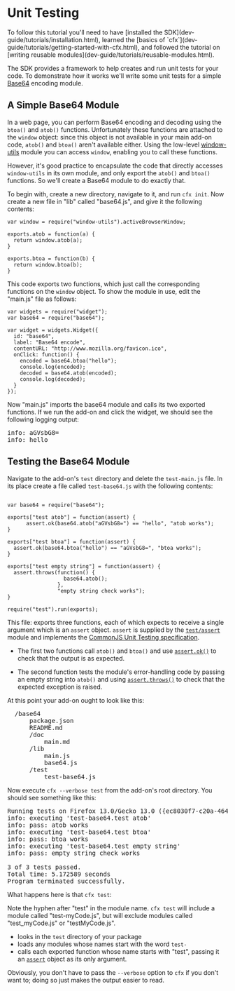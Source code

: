 <!-- This Source Code Form is subject to the terms of the Mozilla Public
   - License, v. 2.0. If a copy of the MPL was not distributed with this
   - file, You can obtain one at http://mozilla.org/MPL/2.0/. -->

# Unit Testing #

<span class="aside">
To follow this tutorial you'll need to have
[installed the SDK](dev-guide/tutorials/installation.html),
learned the
[basics of `cfx`](dev-guide/tutorials/getting-started-with-cfx.html),
and followed the tutorial on
[writing reusable modules](dev-guide/tutorials/reusable-modules.html).
</span>

The SDK provides a framework to help creates and run unit tests for
your code. To demonstrate how it works we'll write some unit tests for
a simple [Base64](http://en.wikipedia.org/wiki/Base64) encoding module.

## A Simple Base64 Module ##

In a web page, you can perform Base64 encoding and decoding using the
`btoa()` and `atob()` functions. Unfortunately these functions are attached
to the `window` object: since this object is not available in your
main add-on code, `atob()` and `btoa()` aren't available either. Using the
low-level
[window-utils](packages/api-utils/window-utils.html) module you
can access `window`, enabling you to call these functions.

However, it's good practice to encapsulate the code that directly accesses
`window-utils` in its own module, and only export the `atob()`
and `btoa()` functions. So we'll create a Base64 module to do
exactly that.

To begin with, create a new directory, navigate to it, and run `cfx init`.
Now create a new file in "lib" called "base64.js", and give it the
following contents:

    var window = require("window-utils").activeBrowserWindow;

    exports.atob = function(a) {
      return window.atob(a);
    }

    exports.btoa = function(b) {
      return window.btoa(b);
    }

This code exports two functions, which just call the corresponding
functions on the `window` object. To show the module in use, edit
the "main.js" file as follows:

    var widgets = require("widget");
    var base64 = require("base64");

    var widget = widgets.Widget({
      id: "base64",
      label: "Base64 encode",
      contentURL: "http://www.mozilla.org/favicon.ico",
      onClick: function() {
        encoded = base64.btoa("hello");
        console.log(encoded);
        decoded = base64.atob(encoded);
        console.log(decoded);
      }
    });

Now "main.js" imports the base64 module and calls its two exported
functions. If we run the add-on and click the widget, we should see
the following logging output:

<pre>
info: aGVsbG8=
info: hello
</pre>

## Testing the Base64 Module ##

Navigate to the add-on's `test` directory and delete the `test-main.js` file.
In its place create a file called `test-base64.js` with the following
contents:

<pre><code>
var base64 = require("base64");

exports["test atob"] = function(assert) {
	  assert.ok(base64.atob("aGVsbG8=") == "hello", "atob works");
}

exports["test btoa"] = function(assert) {
  assert.ok(base64.btoa("hello") == "aGVsbG8=", "btoa works");
}

exports["test empty string"] = function(assert) {
  assert.throws(function() {
	              base64.atob();
	            },
                "empty string check works");
}

require("test").run(exports);
</code></pre>

This file: exports three functions, each of which expects to receive a single
argument which is an `assert` object. `assert` is supplied by the
[`test/assert`](packages/api-utils/test/assert.html) module and implements
the [CommonJS Unit Testing specification](http://wiki.commonjs.org/wiki/Unit_Testing/1.1).

* The first two functions call `atob()` and `btoa()` and use
[`assert.ok()`](packages/api-utils/test/assert.html)
to check that the output is as expected.

* The second function tests the module's error-handling code by passing an
empty string into `atob()` and using
[`assert.throws()`](packages/api-utils/test/assert.html)
to check that the expected exception is raised.

At this point your add-on ought to look like this:

<pre>
  /base64
      package.json
      README.md
      /doc
          main.md
      /lib
          main.js
          base64.js
      /test
          test-base64.js
</pre>

Now execute `cfx --verbose test` from the add-on's root directory.
You should see something like this:

<pre>
Running tests on Firefox 13.0/Gecko 13.0 ({ec8030f7-c20a-464f-9b0e-13a3a9e97384}) under darwin/x86.
info: executing 'test-base64.test atob'
info: pass: atob works
info: executing 'test-base64.test btoa'
info: pass: btoa works
info: executing 'test-base64.test empty string'
info: pass: empty string check works

3 of 3 tests passed.
Total time: 5.172589 seconds
Program terminated successfully.
</pre>

What happens here is that `cfx test`:

<span class="aside">Note the hyphen after "test" in the module name.
`cfx test` will include a module called "test-myCode.js", but will exclude
modules called "test_myCode.js" or "testMyCode.js".</span>

* looks in the `test` directory of your
package
* loads any modules whose names start with the word `test-`
*  calls each exported function whose name starts with "test", passing it
an [`assert`](packages/api-utils/test/assert.html) object as its only argument.

Obviously, you don't have to pass the `--verbose` option to `cfx` if you don't
want to; doing so just makes the output easier to read.
